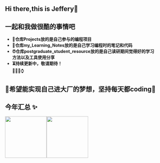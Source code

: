 ## Hi there,this is Jeffery👋
## 一起和我做很酷的事情吧
- **🎸仓库Projects放的是自己参与的编程项目** 
- **🎤仓库my_Learning_Notes放的是自己学习编程时的笔记和代码**
- **⏰仓库postgraduate_student_resource放的是自己读研期间觉得好的学习方法以及工具使用分享**
- **⏳持续更新中，敬请期待！**   
🎃😀😁⌚  
## 💛希望能实现自己进大厂的梦想，坚持每天都coding💛

## 今年汇总 ✨

<img align="" height="137px" src="https://github-readme-stats.vercel.app/api?username=kokowhen&hide_title=true&hide_border=true&show_icons=true&include_all_commits=true&line_height=21&bg_color=0,EC6C6C,FFD479,FFFC79,73FA79&theme=graywhite&locale=cn" /><img align="" height="137px" src="https://github-readme-stats.vercel.app/api/top-langs/?username=kokowhen&hide_title=true&hide_border=true&layout=compact&card_width=200&bg_color=0,73FA79,73FDFF,D783FF&theme=graywhite&locale=cn" />
